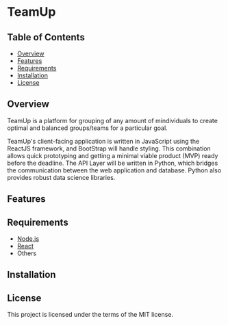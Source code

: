 # TeamUp

## Table of Contents
* [Overview](#overview)
* [Features](#features)
* [Requirements](#requirements)
* [Installation](#installation)
* [License](#license)

## Overview
TeamUp is a platform for grouping of any amount of mindividuals to create optimal and balanced groups/teams for a particular goal. 

TeamUp's client-facing application is written in JavaScript using the ReactJS framework, and BootStrap will handle styling. This combination allows quick prototyping and getting a minimal viable product (MVP) ready before the deadline. The API Layer will be written in Python, which bridges the communication between the web application and database. Python also provides robust data science libraries.

## Features

## Requirements
+ [Node.js](https://nodejs.org/)
+ [React](https://facebook.github.io/react/)
+ Others

## Installation

## License

This project is licensed under the terms of the MIT license.
